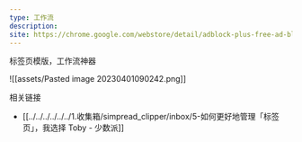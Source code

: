 ```yaml
---
type: 工作流
description: 
site: https://chrome.google.com/webstore/detail/adblock-plus-free-ad-bloc/cfhdojbkjhnklbpkdaibdccddilifddb?hl=en-US
---
```


标签页模版，工作流神器

![[assets/Pasted image 20230401090242.png]]

相关链接

- [[../../../../../../1.收集箱/simpread_clipper/inbox/5-如何更好地管理「标签页」，我选择 Toby - 少数派]]

